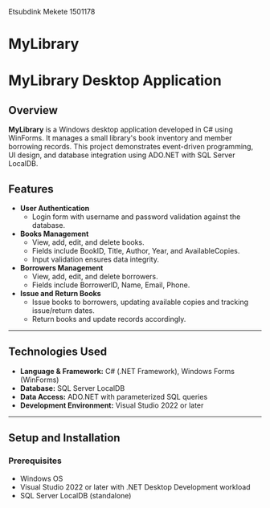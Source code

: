Etsubdink Mekete 1501178
# MyLibrary
# MyLibrary Desktop Application
## Overview

**MyLibrary** is a Windows desktop application developed in C# using WinForms. It manages a small library's book inventory and member borrowing records. This project demonstrates event-driven programming, UI design, and database integration using ADO.NET with SQL Server LocalDB.
## Features

- **User Authentication**
  - Login form with username and password validation against the database.
- **Books Management**
  - View, add, edit, and delete books.
  - Fields include BookID, Title, Author, Year, and AvailableCopies.
  - Input validation ensures data integrity.
- **Borrowers Management**
  - View, add, edit, and delete borrowers.
  - Fields include BorrowerID, Name, Email, Phone.
- **Issue and Return Books**
  - Issue books to borrowers, updating available copies and tracking issue/return dates.
  - Return books and update records accordingly.
---
## Technologies Used

- **Language & Framework:** C# (.NET Framework), Windows Forms (WinForms)
- **Database:** SQL Server LocalDB
- **Data Access:** ADO.NET with parameterized SQL queries
- **Development Environment:** Visual Studio 2022 or later

---

## Setup and Installation

### Prerequisites

- Windows OS
- Visual Studio 2022 or later with .NET Desktop Development workload
- SQL Server LocalDB (standalone)
